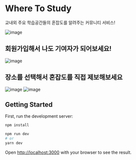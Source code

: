 # Where To Study 
교내외 주요 학습공간들의 혼잡도를 알려주는 커뮤니티 서비스!

![image](https://user-images.githubusercontent.com/86560973/207923718-bae0542c-6880-4958-90c7-05467aa9c288.png)
## 회원가입해서 나도 기여자가 되어보세요!
![image](https://user-images.githubusercontent.com/86560973/207923764-f14d0fd4-bd2f-4ded-9d56-cb7de4f4d21d.png)
## 장소를 선택해서 혼잡도를 직접 제보해보세요
![image](https://user-images.githubusercontent.com/86560973/207924116-58a1c32e-9660-4416-9698-d67de70ab274.png)
![image](https://user-images.githubusercontent.com/86560973/207924145-fa07bb64-2873-415c-8040-9eea9f21a93e.png)



## Getting Started

First, run the development server:

```bash
npm install

npm run dev
# or
yarn dev
```

Open [http://localhost:3000](http://localhost:3000) with your browser to see the result.


